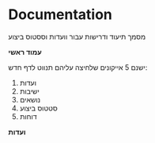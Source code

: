 # Documentation
מסמך תיעוד ודרישות עבור וועדות וססטוס ביצוע


**עמוד ראשי**

ישנם 5 אייקונים שלחיצה עליהם תנווט לדף חדש:
1. ועדות
2. ישיבות
3. נושאים
4. סטטוס ביצוע
5. דוחות


**ועדות**
